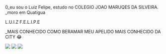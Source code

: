 0_eu sou o Luiz Felipe, estudo no COLEGIO JOAO MARUQES DA SILVEIRA.
_moro em Quatigua

L.U.I.Z F.E.L.I.P.E

_MAIS CONHECIDO COMO            BERAMAR           MEU APELIDO MAIS CONHECIDO DA CITY 😂

![](https://media.tenor.com/iGx19ppdBmQAAAAj/alpinestars-motorsport.gif)    ![](https://media.tenor.com/qWWK-O83J5YAAAAj/click-here.gif)   ![](https://media.tenor.com/2m6f6TiqUh8AAAAM/244.gif)




                    



                            
                     
                       
                                  





































